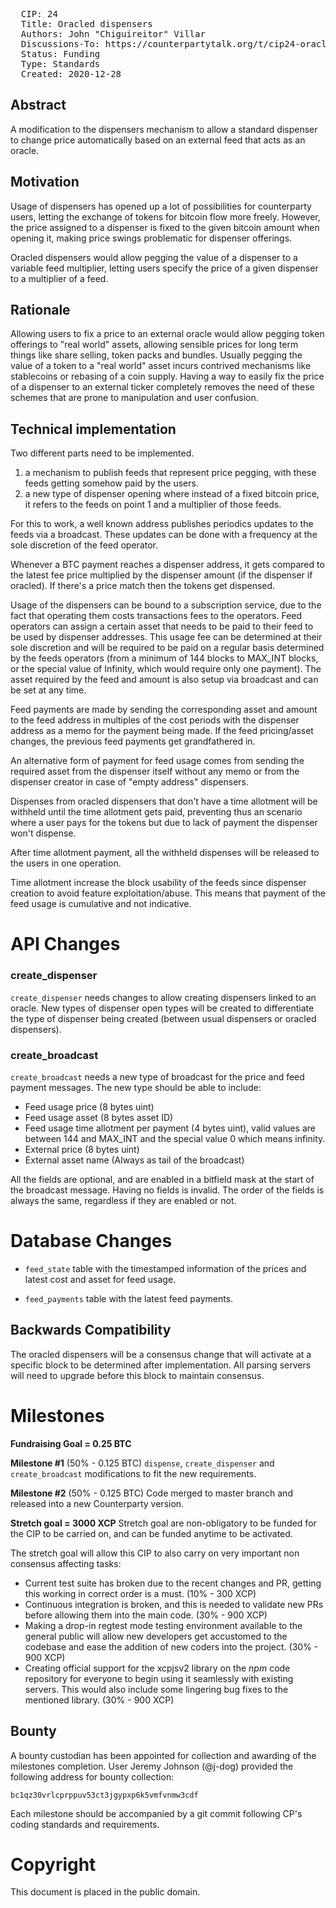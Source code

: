 <pre>
  CIP: 24
  Title: Oracled dispensers
  Authors: John "Chiguireitor" Villar
  Discussions-To: https://counterpartytalk.org/t/cip24-oracled-dispensers/6030
  Status: Funding
  Type: Standards
  Created: 2020-12-28
</pre>

## Abstract ##

A modification to the dispensers mechanism to allow a standard dispenser to change
price automatically based on an external feed that acts as an oracle.

## Motivation ##

Usage of dispensers has opened up a lot of possibilities for counterparty users,
letting the exchange of tokens for bitcoin flow more freely. However, the price
assigned to a dispenser is fixed to the given bitcoin amount when opening it,
making price swings problematic for dispenser offerings.

Oracled dispensers would allow pegging the value of a dispenser to a variable
feed multiplier, letting users specify the price of a given dispenser to a
multiplier of a feed.

## Rationale ##

Allowing users to fix a price to an external oracle would allow pegging token
offerings to "real world" assets, allowing sensible prices for long term things
like share selling, token packs and bundles. Usually pegging the value of a
token to a "real world" asset incurs contrived mechanisms like stablecoins or
rebasing of a coin supply. Having a way to easily fix the price of a dispenser
to an external ticker completely removes the need of these schemes that are
prone to manipulation and user confusion.

## Technical implementation ##

Two different parts need to be implemented.

 1) a mechanism to publish feeds that represent price pegging, with these feeds
 getting somehow paid by the users.
 2) a new type of dispenser opening where instead of a fixed bitcoin price, it
 refers to the feeds on point 1 and a multiplier of those feeds.

For this to work, a well known address publishes periodics updates to the feeds
via a broadcast. These updates can be done with a frequency at the sole
discretion of the feed operator.

Whenever a BTC payment reaches a dispenser address, it gets compared to the
latest fee price multiplied by the dispenser amount (if the dispenser if oracled).
If there's a price match then the tokens get dispensed.

Usage of the dispensers can be bound to a subscription service, due to the fact
that operating them costs transactions fees to the operators. Feed operators can
assign a certain asset that needs to be paid to their feed to be used by
dispenser addresses. This usage fee can be determined at their sole discretion
and will be required to be paid on a regular basis determined by the feeds
operators (from a minimum of 144 blocks to MAX_INT blocks, or the special value
of Infinity, which would require only one payment). The asset required by the
feed and amount is also setup via broadcast and can be set at any time.

Feed payments are made by sending the corresponding asset and amount to the
feed address in multiples of the cost periods with the dispenser address as a
memo for the payment being made. If the feed pricing/asset changes, the previous
feed payments get grandfathered in.

An alternative form of payment for feed usage comes from sending the required
asset from the dispenser itself without any memo or from the dispenser creator
in case of "empty address" dispensers.

Dispenses from oracled dispensers that don't have a time allotment will be
withheld until the time allotment gets paid, preventing thus an scenario where a
user pays for the tokens but due to lack of payment the dispenser won't dispense.

After time allotment payment, all the withheld dispenses will be released to the
users in one operation.

Time allotment increase the block usability of the feeds since dispenser creation
to avoid feature exploitation/abuse. This means that payment of the feed usage is
cumulative and not indicative.

# API Changes

### create_dispenser

`create_dispenser` needs changes to allow creating dispensers linked to an oracle.
New types of dispenser open types will be created to differentiate the type of
dispenser being created (between usual dispensers or oracled dispensers).

### create_broadcast

`create_broadcast` needs a new type of broadcast for the price and feed payment
messages. The new type should be able to include:
  * Feed usage price (8 bytes uint)
  * Feed usage asset (8 bytes asset ID)
  * Feed usage time allotment per payment (4 bytes uint), valid values are between
  144 and MAX_INT and the special value 0 which means infinity.
  * External price (8 bytes uint)
  * External asset name (Always as tail of the broadcast)

All the fields are optional, and are enabled in a bitfield mask at the start of
the broadcast message. Having no fields is invalid. The order of the fields is
always the same, regardless if they are enabled or not.

# Database Changes

* `feed_state` table with the timestamped information of the prices and latest
cost and asset for feed usage.

* `feed_payments` table with the latest feed payments.

## Backwards Compatibility ##

The oracled dispensers will be a consensus change that will activate at a specific block to be determined after implementation. All parsing servers will need to upgrade before this block to maintain consensus.

# Milestones

**Fundraising Goal = 0.25 BTC**

**Milestone #1** (50% - 0.125 BTC)
`dispense`, `create_dispenser` and `create_broadcast` modifications to fit the
new requirements.

**Milestone #2** (50% - 0.125 BTC)
Code merged to master branch and released into a new Counterparty version.

**Stretch goal = 3000 XCP**
Stretch goal are non-obligatory to be funded for the CIP to be carried on, and
can be funded anytime to be activated.

The stretch goal will allow this CIP to also carry on very important non consensus
affecting tasks:

 * Current test suite has broken due to the recent changes and PR, getting this
 working in correct order is a must. (10% - 300 XCP)
 * Continuous integration is broken, and this is needed to validate new PRs before
 allowing them into the main code. (30% - 900 XCP)
 * Making a drop-in regtest mode testing environment available to the general
 public will allow new developers get accustomed to the codebase and ease the
 addition of new coders into the project. (30% - 900 XCP)
 * Creating official support for the xcpjsv2 library on the *npm* code repository
 for everyone to begin using it seamlessly with existing servers. This would also
 include some lingering bug fixes to the mentioned library. (30% - 900 XCP)

## Bounty ##

A bounty custodian has been appointed for collection and awarding of the
milestones completion. User Jeremy Johnson (@j-dog) provided the following
address for bounty collection:

    bc1qz30vrlcprppuv53ct3jgypxp6k5vmfvnmw3cdf

Each milestone should be accompanied by a git commit following CP's coding
standards and requirements.

# Copyright

This document is placed in the public domain.
